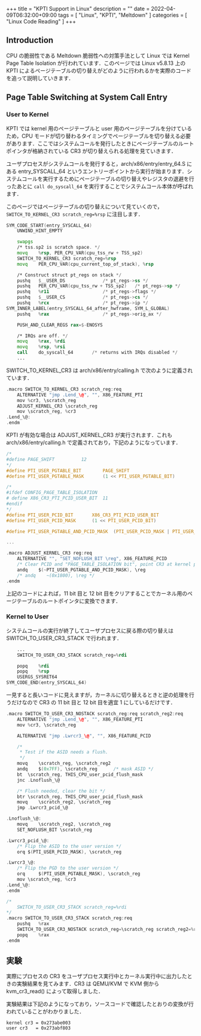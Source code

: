 +++
title = "KPTI Support in Linux"
description = ""
date = 2022-04-09T06:32:00+09:00
tags = [
  "Linux", "KPTI", "Meltdown"
]
categories = [
  "Linux Code Reading"
]
+++

## Introduction

CPU の脆弱性である Meltdown 脆弱性への対策手法として Linux では Kernel Page Table Isolation が行われています．このページでは Linux v5.8.13 上の KPTI によるページテーブルの切り替えがどのように行われるかを実際のコードを追って説明していきます．

<!--
## Background

### Meltdown 脆弱性

Meltdown 脆弱性は CPU の高速化手法である out-of-order 実行に起因する脆弱性である．

[Meltdown](https://meltdownattack.com/meltdown.pdf)
[Spectre](https://spectreattack.com/spectre.pdf)

### KPTI
-->

## Page Table Switching at System Call Entry

### **User to Kernel**

KPTI では kernel 用のページテーブルと user 用のページテーブルを分けているため，CPU モードが切り替わるタイミングでページテーブルを切り替える必要があります．ここではシステムコールを発行したときにページテーブルのルートポインタが格納されている CR3 が切り替えられる処理を見ていきます．

ユーザプロセスがシステムコールを発行すると，arch/x86/entry/entry_64.S にある entry_SYSCALL_64 というエントリーポイントから実行が始まります．システムコールを実行するためにページテーブルの切り替えやレジスタの退避を行ったあとに `call do_syscall_64` を実行することでシステムコール本体が呼ばれます．

このページではページテーブルの切り替えについて見ていくので，`SWITCH_TO_KERNEL_CR3 scratch_reg=%rsp` に注目します．

```asm
SYM_CODE_START(entry_SYSCALL_64)
	UNWIND_HINT_EMPTY

	swapgs
	/* tss.sp2 is scratch space. */
	movq	%rsp, PER_CPU_VAR(cpu_tss_rw + TSS_sp2)
	SWITCH_TO_KERNEL_CR3 scratch_reg=%rsp
	movq	PER_CPU_VAR(cpu_current_top_of_stack), %rsp

	/* Construct struct pt_regs on stack */
	pushq	$__USER_DS				/* pt_regs->ss */
	pushq	PER_CPU_VAR(cpu_tss_rw + TSS_sp2)	/* pt_regs->sp */
	pushq	%r11					/* pt_regs->flags */
	pushq	$__USER_CS				/* pt_regs->cs */
	pushq	%rcx					/* pt_regs->ip */
SYM_INNER_LABEL(entry_SYSCALL_64_after_hwframe, SYM_L_GLOBAL)
	pushq	%rax					/* pt_regs->orig_ax */

	PUSH_AND_CLEAR_REGS rax=$-ENOSYS

	/* IRQs are off. */
	movq	%rax, %rdi
	movq	%rsp, %rsi
	call	do_syscall_64		/* returns with IRQs disabled */
	...
```

SWITCH_TO_KERNEL_CR3 は arch/x86/entry/calling.h で次のように定義されています．

```c
.macro SWITCH_TO_KERNEL_CR3 scratch_reg:req
	ALTERNATIVE "jmp .Lend_\@", "", X86_FEATURE_PTI
	mov	%cr3, \scratch_reg
	ADJUST_KERNEL_CR3 \scratch_reg
	mov	\scratch_reg, %cr3
.Lend_\@:
.endm
```

KPTI が有効な場合は ADJUST_KERNEL_CR3 が実行されます．これも arch/x86/entry/calling.h で定義されており，下記のようになっています．

```c
/*
#define PAGE_SHIFT			12
*/
#define PTI_USER_PGTABLE_BIT		PAGE_SHIFT
#define PTI_USER_PGTABLE_MASK		(1 << PTI_USER_PGTABLE_BIT)

/*
#ifdef CONFIG_PAGE_TABLE_ISOLATION
# define X86_CR3_PTI_PCID_USER_BIT	11
#endif
*/
#define PTI_USER_PCID_BIT		X86_CR3_PTI_PCID_USER_BIT
#define PTI_USER_PCID_MASK		(1 << PTI_USER_PCID_BIT)

#define PTI_USER_PGTABLE_AND_PCID_MASK  (PTI_USER_PCID_MASK | PTI_USER_PGTABLE_MASK)

...

.macro ADJUST_KERNEL_CR3 reg:req
	ALTERNATIVE "", "SET_NOFLUSH_BIT \reg", X86_FEATURE_PCID
	/* Clear PCID and "PAGE_TABLE_ISOLATION bit", point CR3 at kernel pagetables: */
	andq    $(~PTI_USER_PGTABLE_AND_PCID_MASK), \reg
	/* andq    ~(0x1800), \reg */
.endm
```

上記のコードによれば，11 bit 目と 12 bit 目をクリアすることでカーネル用のページテーブルのルートポインタに変換できます．

### **Kernel to User**

システムコールの実行が終了してユーザプロセスに戻る際の切り替えは SWITCH_TO_USER_CR3_STACK で行われます．

```asm
	...
	SWITCH_TO_USER_CR3_STACK scratch_reg=%rdi

	popq	%rdi
	popq	%rsp
	USERGS_SYSRET64
SYM_CODE_END(entry_SYSCALL_64)
```

一見すると長いコードに見えますが，カーネルに切り替えるときと逆の処理を行うだけなので CR3 の 11 bit 目と 12 bit 目を適宜 1 にしているだけです．

```c
.macro SWITCH_TO_USER_CR3_NOSTACK scratch_reg:req scratch_reg2:req
	ALTERNATIVE "jmp .Lend_\@", "", X86_FEATURE_PTI
	mov	%cr3, \scratch_reg

	ALTERNATIVE "jmp .Lwrcr3_\@", "", X86_FEATURE_PCID

	/*
	 * Test if the ASID needs a flush.
	 */
	movq	\scratch_reg, \scratch_reg2
	andq	$(0x7FF), \scratch_reg		/* mask ASID */
	bt	\scratch_reg, THIS_CPU_user_pcid_flush_mask
	jnc	.Lnoflush_\@

	/* Flush needed, clear the bit */
	btr	\scratch_reg, THIS_CPU_user_pcid_flush_mask
	movq	\scratch_reg2, \scratch_reg
	jmp	.Lwrcr3_pcid_\@

.Lnoflush_\@:
	movq	\scratch_reg2, \scratch_reg
	SET_NOFLUSH_BIT \scratch_reg

.Lwrcr3_pcid_\@:
	/* Flip the ASID to the user version */
	orq	$(PTI_USER_PCID_MASK), \scratch_reg

.Lwrcr3_\@:
	/* Flip the PGD to the user version */
	orq     $(PTI_USER_PGTABLE_MASK), \scratch_reg
	mov	\scratch_reg, %cr3
.Lend_\@:
.endm

/*
	SWITCH_TO_USER_CR3_STACK scratch_reg=%rdi
*/
.macro SWITCH_TO_USER_CR3_STACK	scratch_reg:req
	pushq	%rax
	SWITCH_TO_USER_CR3_NOSTACK scratch_reg=\scratch_reg scratch_reg2=%rax
	popq	%rax
.endm
```

## 実験

実際にプロセスの CR3 をユーザプロセス実行中とカーネル実行中に出力したときの実験結果を見てみます．CR3 は QEMU/KVM で KVM 側から kvm_cr3_read() によって取得しました．

実験結果は下記のようになっており，ソースコードで確認したとおりの変換が行われていることがわかりました．

```text
kernel cr3 = 0x273abe003
user cr3   = 0x273abf803
```
